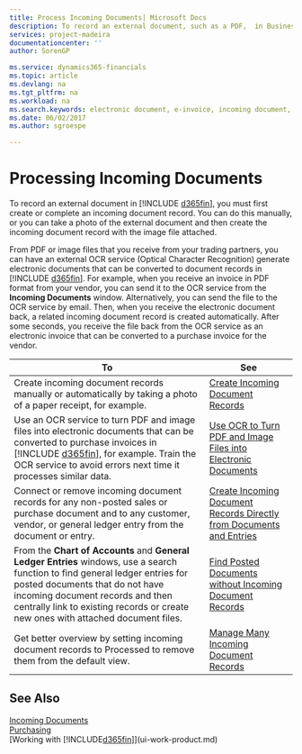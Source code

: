 ```yaml
---
title: Process Incoming Documents| Microsoft Docs
description: To record an external document, such as a PDF,  in Business Central , you first create or complete an incoming document record.
services: project-madeira
documentationcenter: ''
author: SorenGP

ms.service: dynamics365-financials
ms.topic: article
ms.devlang: na
ms.tgt_pltfrm: na
ms.workload: na
ms.search.keywords: electronic document, e-invoice, incoming document, OCR, ecommerce, document exchange, import invoice
ms.date: 06/02/2017
ms.author: sgroespe

---
```

# Processing Incoming Documents
To record an external document in [!INCLUDE [d365fin](includes/d365fin_md.md)], you must first create or complete an incoming document record. You can do this manually, or you can take a photo of the external document and then create the incoming document record with the image file attached.

From PDF or image files that you receive from your trading partners, you can have an external OCR service (Optical Character Recognition) generate electronic documents that can be converted to document records in [!INCLUDE [d365fin](includes/d365fin_md.md)]. For example, when you receive an invoice in PDF format from your vendor, you can send it to the OCR service from the **Incoming Documents** window. Alternatively, you can send the file to the OCR service by email. Then, when you receive the electronic document back, a related incoming document record is created automatically. After some seconds, you receive the file back from the OCR service as an electronic invoice that can be converted to a purchase invoice for the vendor.


|                                                                                                                                            To                                                                                                                                            |                                                               See                                                                |
|------------------------------------------------------------------------------------------------------------------------------------------------------------------------------------------------------------------------------------------------------------------------------------------|----------------------------------------------------------------------------------------------------------------------------------|
|                                                                                      Create incoming document records manually or automatically by taking a photo of a paper receipt, for example.                                                                                       |                         [Create Incoming Document Records](across-how-create-income-document-records.md)                         |
|               Use an OCR service to turn PDF and image files into electronic documents that can be converted to purchase invoices in [!INCLUDE [d365fin](includes/d365fin_md.md)], for example. Train the OCR service to avoid errors next time it processes similar data.               |             [Use OCR to Turn PDF and Image Files into Electronic Documents](across-how-use-ocr-pdf-images-files.md)              |
|                                                        Connect or remove incoming document records for any non-posted sales or purchase document and to any customer, vendor, or general ledger entry from the document or entry.                                                        | [Create Incoming Document Records Directly from Documents and Entries](across-how-connect-disconnect-income-document-records.md) |
| From the **Chart of Accounts** and **General Ledger Entries** windows, use a search function to find general ledger entries for posted documents that do not have incoming document records and then centrally link to existing records or create new ones with attached document files. |  [Find Posted Documents without Incoming Document Records](across-how-find-posted-documents-without-income-document-records.md)  |
|                                                                                       Get better overview by setting incoming document records to Processed to remove them from the default view.                                                                                        |                    [Manage Many Incoming Document Records](across-how-manage-many-income-document-records.md)                    |

## See Also
[Incoming Documents](across-income-documents.md)  
[Purchasing](purchasing-manage-purchasing.md)  
[Working with [!INCLUDE[d365fin](includes/d365fin_md.md)]](ui-work-product.md)
